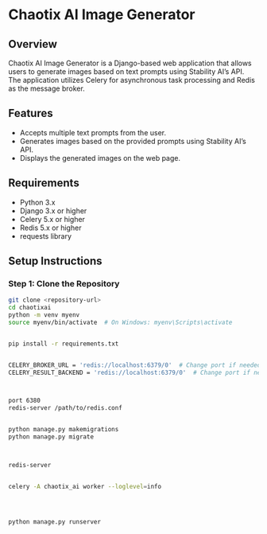 # Chaotix AI Image Generator

## Overview

Chaotix AI Image Generator is a Django-based web application that allows users to generate images based on text prompts using Stability AI’s API. The application utilizes Celery for asynchronous task processing and Redis as the message broker.

## Features

- Accepts multiple text prompts from the user.
- Generates images based on the provided prompts using Stability AI’s API.
- Displays the generated images on the web page.

## Requirements

- Python 3.x
- Django 3.x or higher
- Celery 5.x or higher
- Redis 5.x or higher
- requests library

## Setup Instructions

### Step 1: Clone the Repository

```sh
git clone <repository-url>
cd chaotixai
python -m venv myenv
source myenv/bin/activate  # On Windows: myenv\Scripts\activate


pip install -r requirements.txt


CELERY_BROKER_URL = 'redis://localhost:6379/0'  # Change port if needed
CELERY_RESULT_BACKEND = 'redis://localhost:6379/0'  # Change port if needed



port 6380
redis-server /path/to/redis.conf


python manage.py makemigrations
python manage.py migrate



redis-server


celery -A chaotix_ai worker --loglevel=info




python manage.py runserver
